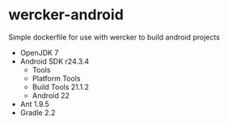 # wercker-android

Simple dockerfile for use with wercker to build android projects

* OpenJDK 7
* Android SDK r24.3.4
	* Tools
	* Platform Tools
	* Build Tools 21.1.2
	* Android 22
* Ant 1.9.5
* Gradle 2.2